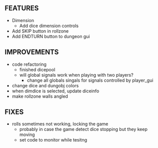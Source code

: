 ## FEATURES
- Dimension
    - Add dice dimension controls
- Add SKIP button in rollzone
- Add ENDTURN button to dungeon gui

## IMPROVEMENTS
- code refactoring
    - finished dicepool
    - will global signals work when playing with two players?
        - change all globals singals for signals controlled by player_gui
- change dice and dungobj colors
- when dimdice is selected, update diceinfo
- make rollzone walls angled

## FIXES
- rolls sometimes not working, locking the game
    - probably in case the game detect dice stopping but they keep moving
    - set code to monitor while tesitng
